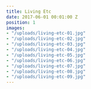 ```yaml
---
title: Living Etc
date: 2017-06-01 00:01:00 Z
position: 1
images:
- "/uploads/living-etc-01.jpg"
- "/uploads/living-etc-02.jpg"
- "/uploads/living-etc-03.jpg"
- "/uploads/living-etc-04.jpg"
- "/uploads/living-etc-05.jpg"
- "/uploads/living-etc-06.jpg"
- "/uploads/living-etc-07.jpg"
- "/uploads/living-etc-08.jpg"
- "/uploads/living-etc-09.jpg"
---
```


